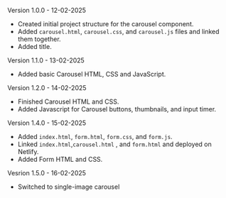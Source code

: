 Version 1.0.0 - 12-02-2025

- Created initial project structure for the carousel component.
- Added `carousel.html`, `carousel.css`, and `carousel.js` files and linked them together.
- Added title.

Version 1.1.0 - 13-02-2025
- Added basic Carousel HTML, CSS and JavaScript.

Version 1.2.0 - 14-02-2025
- Finished Carousel HTML and CSS.
- Added Javascript for Carousel buttons, thumbnails, and input timer.

Version  1.4.0 - 15-02-2025
- Added `index.html`, `form.html`, `form.css`, and `form.js`.
- Linked `index.html`,`carousel.html` , and `form.html` and deployed on Netlify.
- Added Form HTML and CSS.

Vesrion 1.5.0 - 16-02-2025
- Switched to single-image carousel